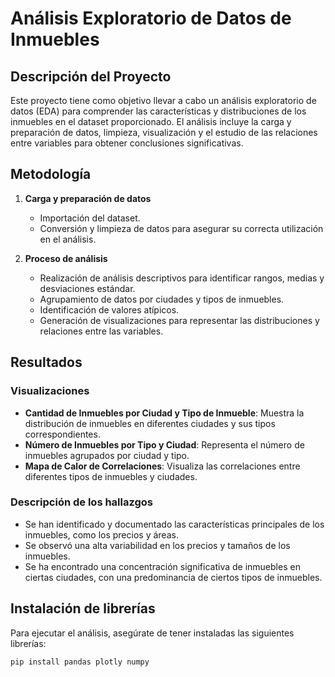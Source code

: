 # Análisis Exploratorio de Datos de Inmuebles

## Descripción del Proyecto

Este proyecto tiene como objetivo llevar a cabo un análisis exploratorio de datos 
(EDA) para comprender las características y distribuciones de los inmuebles en el 
dataset proporcionado. El análisis incluye la carga y preparación de datos, 
limpieza, visualización y el estudio de las relaciones entre variables para obtener 
conclusiones significativas.

## Metodología

1. **Carga y preparación de datos**
   - Importación del dataset.
   - Conversión y limpieza de datos para asegurar su correcta utilización en el análisis.

2. **Proceso de análisis**
   - Realización de análisis descriptivos para identificar rangos, medias y desviaciones estándar.
   - Agrupamiento de datos por ciudades y tipos de inmuebles.
   - Identificación de valores atípicos.
   - Generación de visualizaciones para representar las distribuciones y relaciones entre las variables.

## Resultados

### Visualizaciones

- **Cantidad de Inmuebles por Ciudad y Tipo de Inmueble**: Muestra la distribución 
de inmuebles en diferentes ciudades y sus tipos correspondientes.
- **Número de Inmuebles por Tipo y Ciudad**: Representa el número de inmuebles 
agrupados por ciudad y tipo.
- **Mapa de Calor de Correlaciones**: Visualiza las correlaciones entre diferentes 
tipos de inmuebles y ciudades.

### Descripción de los hallazgos

- Se han identificado y documentado las características principales de los inmuebles, 
como los precios y áreas.
- Se observó una alta variabilidad en los precios y tamaños de los inmuebles.
- Se ha encontrado una concentración significativa de inmuebles en ciertas ciudades, 
con una predominancia de ciertos tipos de inmuebles.

## Instalación de librerías

Para ejecutar el análisis, asegúrate de tener instaladas las siguientes librerías:

```bash
pip install pandas plotly numpy
